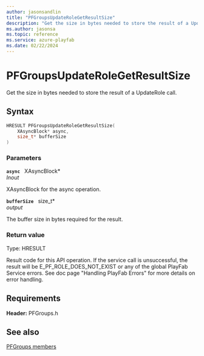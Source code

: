 ```yaml
---
author: jasonsandlin
title: "PFGroupsUpdateRoleGetResultSize"
description: "Get the size in bytes needed to store the result of a UpdateRole call."
ms.author: jasonsa
ms.topic: reference
ms.service: azure-playfab
ms.date: 02/22/2024
---
```


# PFGroupsUpdateRoleGetResultSize  

Get the size in bytes needed to store the result of a UpdateRole call.  

## Syntax  
  
```cpp
HRESULT PFGroupsUpdateRoleGetResultSize(  
    XAsyncBlock* async,  
    size_t* bufferSize  
)  
```  
  
### Parameters  
  
**`async`** &nbsp; XAsyncBlock*  
*_Inout_*  
  
XAsyncBlock for the async operation.  
  
**`bufferSize`** &nbsp; size_t*  
*output*  
  
The buffer size in bytes required for the result.  
  
  
### Return value
Type: HRESULT
  
Result code for this API operation. If the service call is unsuccessful, the result will be E_PF_ROLE_DOES_NOT_EXIST or any of the global PlayFab Service errors. See doc page "Handling PlayFab Errors" for more details on error handling.
  
  
## Requirements  
  
**Header:** PFGroups.h
  
## See also  
[PFGroups members](../pfgroups_members.md)  

  
  
